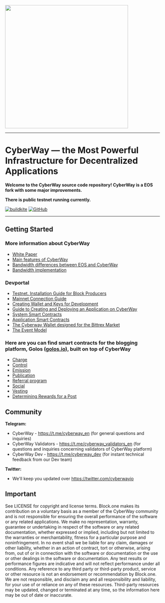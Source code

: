 <img width="400" src="logo.jpg" />

*****  
# CyberWay — the Most Powerful Infrastructure for Decentralized Applications

**Welcome to the CyberWay source code repository! CyberWay is a EOS fork with some major improvements.**  

**There is public testnet running currently.**  

[![buildkite](https://badge.buildkite.com/f0940b2380542f6c80c1c01aa773d61c1d3470007fa5b9e6c3.svg?branch=master)](https://buildkite.com/cyberway)
[![GitHub](https://img.shields.io/github/license/cyberway/cyberway.svg)](https://github.com/cyberway/cyberway/blob/master/LICENSE)

*****  
## Getting Started

### More information about CyberWay

* [White Paper](https://cyberway.gitbook.io/en/users/white_paper)
* [Main features of CyberWay](https://cyberway.gitbook.io/en/users/cyberway_features)
* [Bandwidth differences between EOS and CyberWay](https://cyberway.gitbook.io/en/users/bandwidth_differences)
* [Bandwidth implementation](https://cyberway.gitbook.io/en/users/bandwidth_implementation)

### Devportal

* [Testnet. Installation Guide for Block Producers](https://cyberway.gitbook.io/en/validators/testnet_installation)
* [Mainnet Connection Guide](https://cyberway.gitbook.io/en/validators/mainnet_connection)
* [Creating Wallet and Keys for Development](https://cyberway.gitbook.io/en/devportal/create_development_wallet)
* [Guide to Creating and Deploying an Application on CyberWay](https://cyberway.gitbook.io/en/devportal/create_application)
* [System Smart Contracts](https://cyberway.gitbook.io/en/devportal/system_contracts)
* [Application Smart Contracts](https://cyberway.gitbook.io/en/devportal/application_contracts)
* [The Cyberway Wallet designed for the Bittrex Market](https://cyberway.gitbook.io/en/devportal/cyberway_wallet_for_bittrex)
* [The Event Model](https://cyberway.gitbook.io/en/devportal/event_engine)

### Here are you can find smart contracts for the blogging platform, Golos ([golos.io](https://golos.io)), built on top of CyberWay
* [Charge](/devportal/application_contracts/golos_contracts/golos.charge_contract.md)
* [Control](/devportal/application_contracts/golos_contracts/golos.ctrl_contract.md)
* [Emission](/devportal/application_contracts/golos_contracts/golos.emit_contract.md)
* [Publication](/devportal/application_contracts/golos_contracts/golos.publication_contract.md)
* [Referral program](/devportal/application_contracts/golos_contracts/golos.referral_contract.md)
* [Social](/devportal/application_contracts/golos_contracts/golos.social_contract.md)
* [Vesting](/devportal/application_contracts/golos_contracts/golos.vesting_contract.md)
* [Determining Rewards for a Post](/devportal/application_contracts/golos_contracts/rewards_definition.md)

## Community

**Telegram:**  
* CyberWay - https://t.me/cyberway_en (for general questions and inquiries)
* CyberWay Validators - https://t.me/cyberway_validators_en (for questions and inquiries concerning validators of CyberWay platform)
* CyberWay Dev - https://t.me/cyberway_dev (for instant technical feedback from our Dev team)

**Twitter:**  
* We'll keep you updated over https://twitter.com/cyberwayio

## Important

See LICENSE for copyright and license terms. Block.one makes its contribution on a voluntary basis as a member of the CyberWay community and is not responsible for ensuring the overall performance of the software or any related applications. We make no representation, warranty, guarantee or undertaking in respect of the software or any related documentation, whether expressed or implied, including but not limited to the warranties or merchantability, fitness for a particular purpose and noninfringement. In no event shall we be liable for any claim, damages or other liability, whether in an action of contract, tort or otherwise, arising from, out of or in connection with the software or documentation or the use or other dealings in the software or documentation.  Any test results or performance figures are indicative and will not reflect performance under all conditions.  Any reference to any third party or third-party product, service or other resource is not an endorsement or recommendation by Block.one.  We are not responsible, and disclaim any and all responsibility and liability, for your use of or reliance on any of these resources. Third-party resources may be updated, changed or terminated at any time, so the information here may be out of date or inaccurate.



